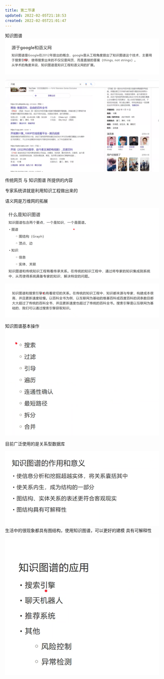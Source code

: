 ```yaml
---
title: 第二节课
updated: 2022-02-05T21:18:53
created: 2022-02-05T21:01:47
---
```


知识图谱
![image1](assets/685a8749c9d94bc08e8fe2b2feb43f75.png)

![image2](assets/47aea3d66763416b87a20f8496a1410b.png)

传统网页 与 知识图谱 所提供的内容

专家系统讲就是利用知识工程做出来的

语义网是万维网的拓展

![image5](assets/ebbf64e3c5314f3a97e7ff30ef2b5f20.png)

![image6](assets/26e4329dcedc411a8758dc5e23a0fcd9.png)

知识图谱基本操作
![image7](assets/c56085d97e2a4f90bd068198a4b6694d.png)

目前广泛使用的是关系型数据库

![image8](assets/066a0cab85c4492e83cfe30797b04218.png)
生活中的很现象都具有图结构，使用知识图谱，可以更好的建模
具有可解释性

![image9](assets/ae8b912425cb4352ab8dc831c3a67152.png)

